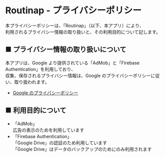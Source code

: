 # Routinap - プライバシーポリシー

本プライバシーポリシーは、「Routinap」（以下、本アプリ）により、  
利用されるプライバシー情報の取り扱いと、その利用目的について記します。

## ■ プライバシー情報の取り扱いについて

本アプリは、Google より提供されている「AdMob」と「Firebase Authentication」を利用しており、  
収集、保存されるプライバシー情報は、Google のプライバシーポリシーに従い、取り扱われます。

- [Google のプライバシーポリシー](https://policies.google.com/privacy?hl=ja)

## ■ 利用目的について

- 「AdMob」  
  広告の表示のためを利用しています
- 「Firebase Authentication」  
  「Google Drive」の認証のため利用しています  
  「Google Drive」はデータのバックアップのためにのみ利用されます
